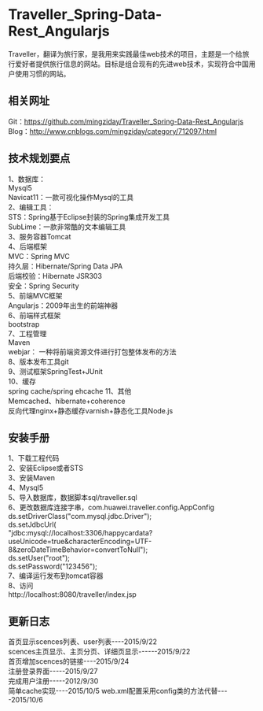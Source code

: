 # Traveller_Spring-Data-Rest_Angularjs
Traveller，翻译为旅行家，是我用来实践最佳web技术的项目，主题是一个给旅行爱好者提供旅行信息的网站。目标是组合现有的先进web技术，实现符合中国用户使用习惯的网站。

相关网址
-------------------------
Git：https://github.com/mingziday/Traveller_Spring-Data-Rest_Angularjs  
Blog：http://www.cnblogs.com/mingziday/category/712097.html

技术规划要点
-------------------------
1、数据库：   
Mysql5    
Navicat11：一款可视化操作Mysql的工具  
2、编辑工具：   
STS：Spring基于Eclipse封装的Spring集成开发工具   
SubLime：一款非常酷的文本编辑工具   
3、服务容器Tomcat   
4、后端框架   
MVC：Spring MVC    
持久层：Hibernate/Spring Data JPA    
后端校验：Hibernate JSR303  
安全：Spring Security   
5、前端MVC框架   
Angularjs：2009年出生的前端神器   
6、前端样式框架   
bootstrap  
7、工程管理   
Maven   
webjar： 一种将前端资源文件进行打包整体发布的方法   
8、版本发布工具git   
9、测试框架SpringTest+JUnit    
10、缓存   
spring cache/spring ehcache
11、其他    
Memcached、hibernate+coherence     
反向代理nginx+静态缓存varnish+静态化工具Node.js  

安装手册
------------------------
1、下载工程代码  
2、安装Eclipse或者STS  
3、安装Maven  
4、Mysql5  
5、导入数据库，数据脚本sql/traveller.sql  
6、更改数据库连接字串，com.huawei.traveller.config.AppConfig  
			ds.setDriverClass("com.mysql.jdbc.Driver");  
			ds.setJdbcUrl(  
			"jdbc:mysql://localhost:3306/happycardata?useUnicode=true&characterEncoding=UTF-8&zeroDateTimeBehavior=convertToNull");    
			ds.setUser("root");   
			ds.setPassword("123456");  
7、编译运行发布到tomcat容器  
8、访问    
http://localhost:8080/traveller/index.jsp


更新日志
-------------------------
首页显示scences列表、user列表----2015/9/22   
scences主页显示、主页分页、详细页显示------2015/9/22   
首页增加scences的链接----2015/9/24  
注册登录界面-----2015/9/27  
完成用户注册-----2012/9/30   
简单cache实现----2015/10/5
web.xml配置采用config类的方法代替----2015/10/6
